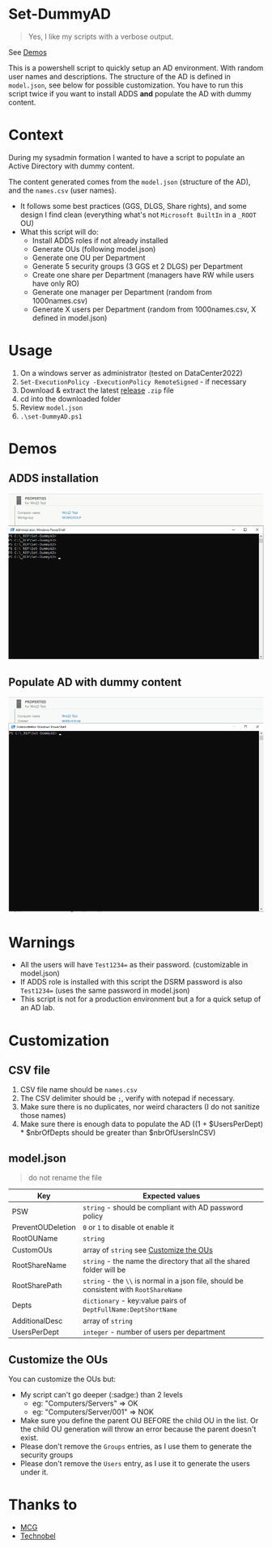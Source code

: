 # Set-DummyAD

> Yes, I like my scripts with a verbose output.

See [Demos](#demos)

This is a powershell script to quickly setup an AD environment. With random user names and descriptions. The structure of the AD is defined in `model.json`, see below for possible customization. You have to run this script twice if you want to install ADDS **and** populate the AD with dummy content.

# Context

During my sysadmin formation I wanted to have a script to populate an Active Directory with dummy content.

The content generated comes from the `model.json` (structure of the AD), and the `names.csv` (user names).
- It follows some best practices (GGS, DLGS, Share rights), and some design I find clean (everything what's not `Microsoft BuiltIn` in a `_ROOT` OU)
- What this script will do:
    - Install ADDS roles if not already installed
    - Generate OUs (following model.json)
    - Generate one OU per Department
    - Generate 5 security groups (3 GGS et 2 DLGS) per Department
    - Create one share per Department (managers have RW while users have only RO)
    - Generate one manager per Department (random from 1000names.csv)
    - Generate X users per Department (random from 1000names.csv, X defined in model.json)

# Usage

1. On a windows server as administrator (tested on DataCenter2022)
2. `Set-ExecutionPolicy -ExecutionPolicy RemoteSigned` - if necessary
3. Download & extract the latest [release](https://github.com/BOAScripts/Set-DummyAD/releases/latest) `.zip` file 
4. cd into the downloaded folder
5. Review `model.json`
6. `.\set-DummyAD.ps1`

# Demos

## ADDS installation

![ADDS installation](./gifs/Set-DummyAD_ADDSRole.gif)

## Populate AD with dummy content

![AD Population](./gifs/Set-DummyAD_PopulateAD.gif)

# Warnings

- All the users will have `Test1234=` as their password. (customizable in model.json)  
- If ADDS role is installed with this script the DSRM password is also `Test1234=` (uses the same password in model.json)
- This script is not for a production environment but a for a quick setup of an AD lab.

# Customization

## CSV file

1. CSV file name should be `names.csv`
2. The CSV delimiter should be `;`, verify with notepad if necessary.
3. Make sure there is no duplicates, nor weird characters (I do not sanitize those names)
4. Make sure there is enough data to populate the AD ((1 + $UsersPerDept) * $nbrOfDepts should be greater than $nbrOfUsersInCSV)

## model.json

> do not rename the file

|Key|Expected values|
|-|-|
|PSW|`string` - should be compliant with AD password policy|
|PreventOUDeletion|`0` or `1` to disable ot enable it|
|RootOUName|`string`|
|CustomOUs| array of `string` see [Customize the OUs](#customize-the-ous)|
|RootShareName|`string` - the name the directory that all the shared folder will be|
|RootSharePath|`string` - the `\\` is normal in a json file, should be consistent with `RootShareName`|
|Depts|`dictionary` - key:value pairs of `DeptFullName:DeptShortName`|
|AdditionalDesc|array of `string`|
|UsersPerDept|`integer` - number of users per department|

## Customize the OUs

You can customize the OUs but:
- My script can't go deeper (:sadge:) than 2 levels
    - eg: "Computers/Servers" => OK
    - eg: "Computers/Server/001" => NOK
- Make sure you define the parent OU BEFORE the child OU in the list. Or the child OU generation will throw an error because the parent doesn't exist.
- Please don't remove the `Groups` entries, as I use them to generate the security groups
- Please don't remove the `Users` entry, as I use it to generate the users under it.


# Thanks to 

- [MCG](https://www.mcg.be/en)
- [Technobel](https://www.technobel.be/fr/)
